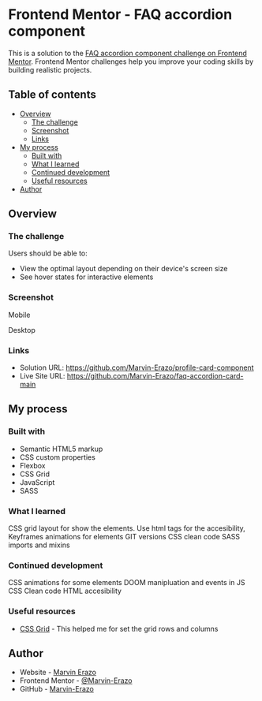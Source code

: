# Frontend Mentor - FAQ accordion component

This is a solution to the [FAQ accordion component challenge on Frontend Mentor](https://www.frontendmentor.io/challenges/faq-accordion-card-XlyjD0Oam). Frontend Mentor challenges help you improve your coding skills by building realistic projects. 

## Table of contents

- [Overview](#overview)
  - [The challenge](#the-challenge)
  - [Screenshot](#screenshot)
  - [Links](#links)
- [My process](#my-process)
  - [Built with](#built-with)
  - [What I learned](#what-i-learned)
  - [Continued development](#continued-development)
  - [Useful resources](#useful-resources)
- [Author](#author)

## Overview

### The challenge

Users should be able to:

- View the optimal layout depending on their device's screen size
- See hover states for interactive elements

### Screenshot

Mobile




Desktop



### Links

- Solution URL: https://github.com/Marvin-Erazo/profile-card-component
- Live Site URL: https://github.com/Marvin-Erazo/faq-accordion-card-main

## My process

### Built with

- Semantic HTML5 markup
- CSS custom properties
- Flexbox
- CSS Grid
- JavaScript
- SASS
### What I learned

CSS grid layout for show the elements. Use html tags for the accesibility, Keyframes animations for elements
GIT versions
CSS clean code
SASS imports and mixins

### Continued development

CSS animations for some elements
DOOM manipluation and events in JS
CSS Clean code
HTML accesibility

### Useful resources

- [CSS Grid](https://developer.mozilla.org/es/docs/Web/CSS/CSS_Grid_Layout) - This helped me for set the grid rows and columns

## Author

- Website - [Marvin Erazo](https://marvin-erazo.github.io/)
- Frontend Mentor - [@Marvin-Erazo](https://www.frontendmentor.io/profile/Marvin-Erazo)
- GitHub - [Marvin-Erazo](https://github.com/Marvin-Erazo)
